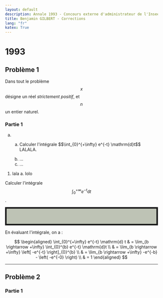 ```yaml
---
layout: default
description: Annale 1993 - Concours externe d'administrateur de l'Insee
title: Benjamin GILBERT - Corrections
lang: "fr"
katex: True
---
```


# 1993

## Problème 1

Dans tout le problème $$x$$ désigne un réel _strictement positif_, et $$n$$ un entier naturel.

### Partie 1

<p>
<ol type="a">
  <li>
    <ol type="a">
      <li><p>Calculer l'intégrale $$\int_{0}^{+\infty} e^{-t} \mathrm{d}t$$ LALALA.</p></li>
      <li>...</li>
      <li>...</li>
    </ol>
</ol>
</p>

1. lala
    a. lolo

Calculer l'intégrale $$\int_{0}^{+\infty} e^{-t} \mathrm{d}t$$. 

<p style="border: solid 5px; background-color:rgba(45, 60, 15, .3); padding-right: 25px; padding-left: 25px; padding-top: 25px; padding-bottom: 25px; ">

En évaluant l'intégrale, on a :

$$
\begin{aligned}
    \int_{0}^{+\infty} e^{-t} \mathrm{d} t & = \lim_{b \rightarrow +\infty} \int_{0}^{b} e^{-t} \mathrm{d}t \\
    & = \lim_{b \rightarrow +\infty} \left[ -e^{-t} \right]_{0}^{b} \\
    & = \lim_{b \rightarrow +\infty} -e^{-b} - \left( -e^{-0} \right) \\
    & = 1
\end{aligned}
$$
</p>

---

## Problème 2

### Partie 1
